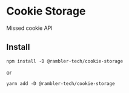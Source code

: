 # Cookie Storage

Missed cookie API

## Install

```
npm install -D @rambler-tech/cookie-storage
```

or

```
yarn add -D @rambler-tech/cookie-storage
```
